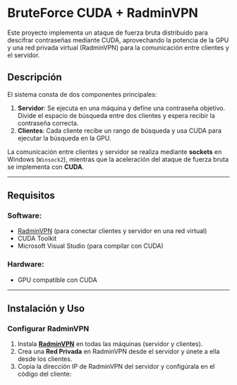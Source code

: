 # BruteForce CUDA + RadminVPN

Este proyecto implementa un ataque de fuerza bruta distribuido para descifrar contraseñas mediante CUDA, aprovechando la potencia de la GPU y una red privada virtual (RadminVPN) para la comunicación entre clientes y el servidor.

##  Descripción

El sistema consta de dos componentes principales:

1. **Servidor**: Se ejecuta en una máquina y define una contraseña objetivo. Divide el espacio de búsqueda entre dos clientes y espera recibir la contraseña correcta.
2. **Clientes**: Cada cliente recibe un rango de búsqueda y usa CUDA para ejecutar la búsqueda en la GPU.

La comunicación entre clientes y servidor se realiza mediante **sockets** en Windows (`Winsock2`), mientras que la aceleración del ataque de fuerza bruta se implementa con **CUDA**.

---

##  Requisitos

###  Software:
- [RadminVPN](https://www.radmin-vpn.com/) (para conectar clientes y servidor en una red virtual)
- CUDA Toolkit
- Microsoft Visual Studio (para compilar con CUDA)

###  Hardware:
- GPU compatible con CUDA

---

## Instalación y Uso

### Configurar RadminVPN
1. Instala **[RadminVPN](https://www.radmin-vpn.com/)** en todas las máquinas (servidor y clientes).
2. Crea una **Red Privada** en RadminVPN desde el servidor y únete a ella desde los clientes.
3. Copia la dirección IP de RadminVPN del servidor y configúrala en el código del cliente:
